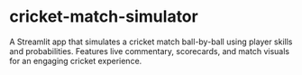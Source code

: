 # cricket-match-simulator
A Streamlit app that simulates a cricket match ball-by-ball using player skills and probabilities. Features live commentary, scorecards, and match visuals for an engaging cricket experience.
